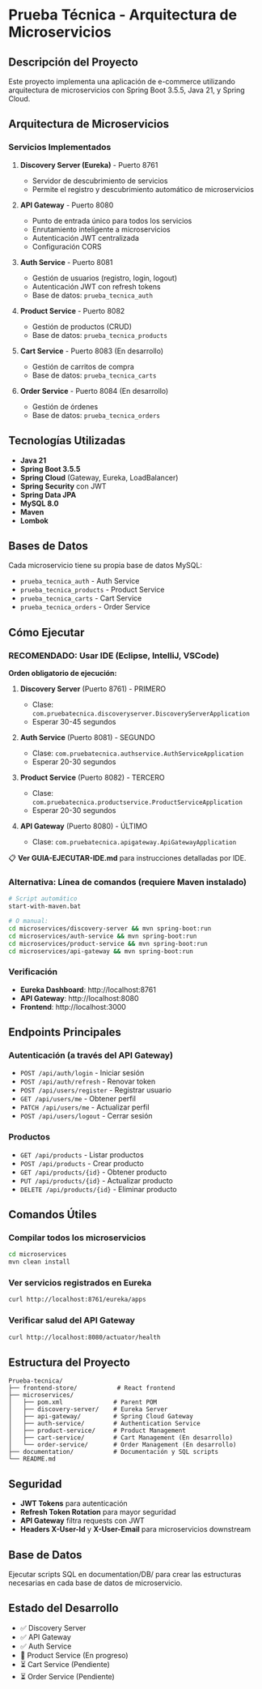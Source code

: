 # Prueba Técnica - Arquitectura de Microservicios

## Descripción del Proyecto

Este proyecto implementa una aplicación de e-commerce utilizando arquitectura de microservicios con Spring Boot 3.5.5, Java 21, y Spring Cloud.

## Arquitectura de Microservicios

### Servicios Implementados

1. **Discovery Server (Eureka)** - Puerto 8761
   - Servidor de descubrimiento de servicios
   - Permite el registro y descubrimiento automático de microservicios

2. **API Gateway** - Puerto 8080  
   - Punto de entrada único para todos los servicios
   - Enrutamiento inteligente a microservicios
   - Autenticación JWT centralizada
   - Configuración CORS

3. **Auth Service** - Puerto 8081
   - Gestión de usuarios (registro, login, logout)  
   - Autenticación JWT con refresh tokens
   - Base de datos: `prueba_tecnica_auth`

4. **Product Service** - Puerto 8082
   - Gestión de productos (CRUD)
   - Base de datos: `prueba_tecnica_products`

5. **Cart Service** - Puerto 8083 (En desarrollo)
   - Gestión de carritos de compra
   - Base de datos: `prueba_tecnica_carts`

6. **Order Service** - Puerto 8084 (En desarrollo)  
   - Gestión de órdenes
   - Base de datos: `prueba_tecnica_orders`

## Tecnologías Utilizadas

- **Java 21**
- **Spring Boot 3.5.5**
- **Spring Cloud** (Gateway, Eureka, LoadBalancer)
- **Spring Security** con JWT
- **Spring Data JPA**
- **MySQL 8.0**
- **Maven**
- **Lombok**

## Bases de Datos

Cada microservicio tiene su propia base de datos MySQL:

- `prueba_tecnica_auth` - Auth Service
- `prueba_tecnica_products` - Product Service  
- `prueba_tecnica_carts` - Cart Service
- `prueba_tecnica_orders` - Order Service

## Cómo Ejecutar

### **RECOMENDADO: Usar IDE** (Eclipse, IntelliJ, VSCode)

**Orden obligatorio de ejecución:**

1. **Discovery Server** (Puerto 8761) - PRIMERO
   - Clase: `com.pruebatecnica.discoveryserver.DiscoveryServerApplication`
   - Esperar 30-45 segundos

2. **Auth Service** (Puerto 8081) - SEGUNDO  
   - Clase: `com.pruebatecnica.authservice.AuthServiceApplication`
   - Esperar 20-30 segundos

3. **Product Service** (Puerto 8082) - TERCERO
   - Clase: `com.pruebatecnica.productservice.ProductServiceApplication`
   - Esperar 20-30 segundos

4. **API Gateway** (Puerto 8080) - ÚLTIMO
   - Clase: `com.pruebatecnica.apigateway.ApiGatewayApplication`

📋 **Ver GUIA-EJECUTAR-IDE.md** para instrucciones detalladas por IDE.

### Alternativa: Línea de comandos (requiere Maven instalado)

```bash
# Script automático
start-with-maven.bat

# O manual:
cd microservices/discovery-server && mvn spring-boot:run
cd microservices/auth-service && mvn spring-boot:run  
cd microservices/product-service && mvn spring-boot:run
cd microservices/api-gateway && mvn spring-boot:run
```

### Verificación

- **Eureka Dashboard**: http://localhost:8761
- **API Gateway**: http://localhost:8080
- **Frontend**: http://localhost:3000

## Endpoints Principales

### Autenticación (a través del API Gateway)
- `POST /api/auth/login` - Iniciar sesión
- `POST /api/auth/refresh` - Renovar token
- `POST /api/users/register` - Registrar usuario  
- `GET /api/users/me` - Obtener perfil
- `PATCH /api/users/me` - Actualizar perfil
- `POST /api/users/logout` - Cerrar sesión

### Productos
- `GET /api/products` - Listar productos
- `POST /api/products` - Crear producto
- `GET /api/products/{id}` - Obtener producto
- `PUT /api/products/{id}` - Actualizar producto
- `DELETE /api/products/{id}` - Eliminar producto

## Comandos Útiles

### Compilar todos los microservicios
```bash
cd microservices
mvn clean install
```

### Ver servicios registrados en Eureka
```bash
curl http://localhost:8761/eureka/apps
```

### Verificar salud del API Gateway
```bash
curl http://localhost:8080/actuator/health
```

## Estructura del Proyecto

```
Prueba-tecnica/
├── frontend-store/           # React frontend
├── microservices/
│   ├── pom.xml              # Parent POM
│   ├── discovery-server/    # Eureka Server
│   ├── api-gateway/         # Spring Cloud Gateway  
│   ├── auth-service/        # Authentication Service
│   ├── product-service/     # Product Management
│   ├── cart-service/        # Cart Management (En desarrollo)
│   └── order-service/       # Order Management (En desarrollo)
├── documentation/           # Documentación y SQL scripts
└── README.md
```

## Seguridad

- **JWT Tokens** para autenticación
- **Refresh Token Rotation** para mayor seguridad  
- **API Gateway** filtra requests con JWT
- **Headers X-User-Id** y **X-User-Email** para microservicios downstream

## Base de Datos

Ejecutar scripts SQL en documentation/DB/ para crear las estructuras necesarias en cada base de datos de microservicio.

## Estado del Desarrollo

- ✅ Discovery Server
- ✅ API Gateway  
- ✅ Auth Service
- 🔄 Product Service (En progreso)
- ⏳ Cart Service (Pendiente)
- ⏳ Order Service (Pendiente)